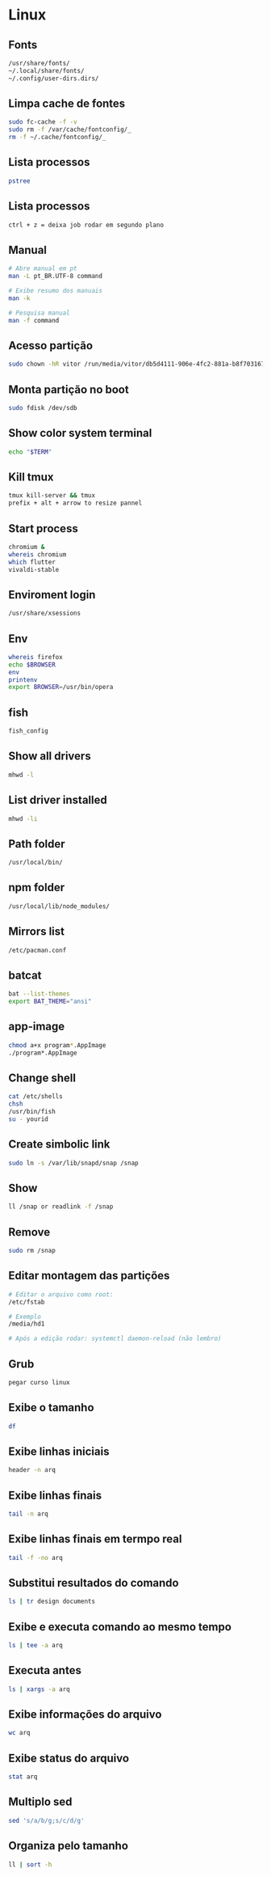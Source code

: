 # Linux

## Fonts
```sh
/usr/share/fonts/
~/.local/share/fonts/
~/.config/user-dirs.dirs/
```

## Limpa cache de fontes
```sh
sudo fc-cache -f -v
sudo rm -f /var/cache/fontconfig/_
rm -f ~/.cache/fontconfig/_
```

## Lista processos
```sh
pstree
```

## Lista processos
```sh
ctrl + z = deixa job rodar em segundo plano
```

## Manual
```sh
# Abre manual em pt
man -L pt_BR.UTF-8 command

# Exibe resumo dos manuais 
man -k

# Pesquisa manual
man -f command
```

## Acesso partição
```sh
sudo chown -hR vitor /run/media/vitor/db5d4111-906e-4fc2-881a-b8f703167c16/
```

## Monta partição no boot
```sh
sudo fdisk /dev/sdb
```

## Show color system terminal
```sh
echo "$TERM"
```

## Kill tmux
```sh
tmux kill-server && tmux
prefix + alt + arrow to resize pannel
```

## Start process
```sh
chromium &
whereis chromium
which flutter
vivaldi-stable
```

## Enviroment login
```sh
/usr/share/xsessions
```

## Env
```sh
whereis firefox
echo $BROWSER
env
printenv
export BROWSER=/usr/bin/opera
```

## fish
```sh
fish_config
```

## Show all drivers
```sh
mhwd -l
```

## List driver installed
```sh
mhwd -li
```

## Path folder
```sh
/usr/local/bin/
```

## npm folder
```sh
/usr/local/lib/node_modules/
```

## Mirrors list
```sh
/etc/pacman.conf
```

## batcat
```sh
bat --list-themes
export BAT_THEME="ansi"
```

## app-image
```sh
chmod a+x program*.AppImage
./program*.AppImage
```

## Change shell
```sh
cat /etc/shells
chsh
/usr/bin/fish
su - yourid
```

## Create simbolic link
```sh
sudo ln -s /var/lib/snapd/snap /snap
```

## Show
```sh
ll /snap or readlink -f /snap
```

## Remove
```sh
sudo rm /snap
```

## Editar montagem das partições
```sh
# Editar o arquivo como root:
/etc/fstab

# Exemplo
/media/hd1

# Após a edição rodar: systemctl daemon-reload (não lembro)
```

## Grub
```sh
pegar curso linux
```

## Exibe o tamanho
```sh
df
```

## Exibe linhas iniciais
```sh
header -n arq
```

## Exibe linhas finais
```sh
tail -n arq
```

## Exibe linhas finais em termpo real
```sh
tail -f -no arq
```

## Substitui resultados do comando
```sh
ls | tr design documents
```

## Exibe e executa comando ao mesmo tempo
```sh
ls | tee -a arq
```

## Executa antes
```sh
ls | xargs -a arq
```

## Exibe informações do arquivo
```sh
wc arq
```

## Exibe status do arquivo
```sh
stat arq
```

## Multiplo sed
```sh
sed 's/a/b/g;s/c/d/g'
```

## Organiza pelo tamanho
```sh
ll | sort -h
```

